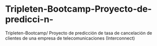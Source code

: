 # Tripleten-Bootcamp-Proyecto-de-predicci-n-
Tripleten-Bootcamp/ Proyecto de predicción de tasa de cancelación de clientes de una empresa de telecomunicaciones (Interconnect)
